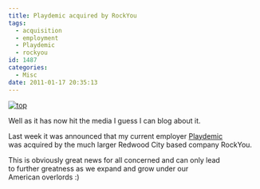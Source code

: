 ```yaml
---
title: Playdemic acquired by RockYou
tags:
  - acquisition
  - employment
  - Playdemic
  - rockyou
id: 1487
categories:
  - Misc
date: 2011-01-17 20:35:13
---
```


[![](https://mikecann.co.uk/wp-content/uploads/2011/01/top.jpg "top")](https://mikecann.co.uk/wp-content/uploads/2011/01/top.jpg)

Well as it has now hit the media I guess I can blog about it.

Last week it was announced that my current employer [Playdemic](https://www.playdemic.com/) was acquired by the much larger Redwood City based company RockYou.

This is obviously great news for all concerned and can only lead to further greatness as we expand and grow under our American overlords :)